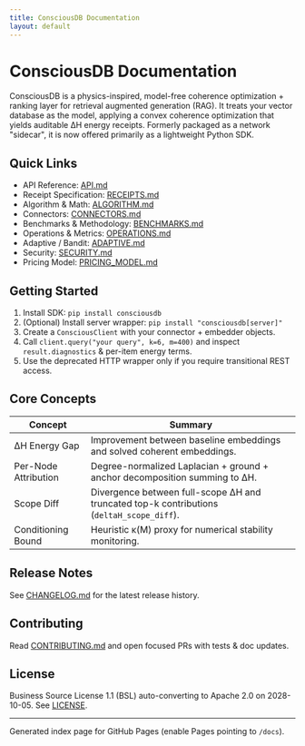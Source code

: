 ```yaml
---
title: ConsciousDB Documentation
layout: default
---
```


# ConsciousDB Documentation

ConsciousDB is a physics-inspired, model-free coherence optimization + ranking layer for retrieval augmented generation (RAG). It treats your vector database as the model, applying a convex coherence optimization that yields auditable ΔH energy receipts. Formerly packaged as a network "sidecar", it is now offered primarily as a lightweight Python SDK.

## Quick Links
- API Reference: [API.md](API.md)
- Receipt Specification: [RECEIPTS.md](RECEIPTS.md)
- Algorithm & Math: [ALGORITHM.md](ALGORITHM.md)
- Connectors: [CONNECTORS.md](CONNECTORS.md)
- Benchmarks & Methodology: [BENCHMARKS.md](BENCHMARKS.md)
- Operations & Metrics: [OPERATIONS.md](OPERATIONS.md)
- Adaptive / Bandit: [ADAPTIVE.md](ADAPTIVE.md)
- Security: [SECURITY.md](SECURITY.md)
- Pricing Model: [PRICING_MODEL.md](PRICING_MODEL.md)

## Getting Started
1. Install SDK: `pip install consciousdb`
2. (Optional) Install server wrapper: `pip install "consciousdb[server]"`
3. Create a `ConsciousClient` with your connector + embedder objects.
4. Call `client.query("your query", k=6, m=400)` and inspect `result.diagnostics` & per-item energy terms.
5. Use the deprecated HTTP wrapper only if you require transitional REST access.

## Core Concepts
| Concept | Summary |
|---------|---------|
| ΔH Energy Gap | Improvement between baseline embeddings and solved coherent embeddings. |
| Per-Node Attribution | Degree-normalized Laplacian + ground + anchor decomposition summing to ΔH. |
| Scope Diff | Divergence between full-scope ΔH and truncated top-k contributions (`deltaH_scope_diff`). |
| Conditioning Bound | Heuristic κ(M) proxy for numerical stability monitoring. |

## Release Notes
See [CHANGELOG.md](../CHANGELOG.md) for the latest release history.

## Contributing
Read [CONTRIBUTING.md](../CONTRIBUTING.md) and open focused PRs with tests & doc updates.

## License
Business Source License 1.1 (BSL) auto-converting to Apache 2.0 on 2028-10-05. See [LICENSE](../LICENSE).

---
Generated index page for GitHub Pages (enable Pages pointing to `/docs`).
